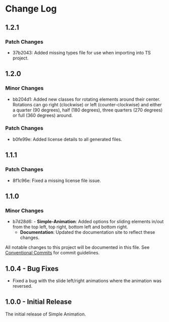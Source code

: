 # Change Log

## 1.2.1

### Patch Changes

-   37b2043: Added missing types file for use when importing into TS project.

## 1.2.0

### Minor Changes

-   bb204d1: Added new classes for rotating elements around their center. Rotations can go right (clockwise) or left (counter-clockwise) and either a quarter (90 degrees), half (180 degrees), three quarters (270 degrees) or full (360 degrees) around.

### Patch Changes

-   b0fe99e: Added license details to all generated files.

## 1.1.1

### Patch Changes

-   8f1c96e: Fixed a missing license file issue.

## 1.1.0

### Minor Changes

-   b7d28d6: - **Simple-Animation**: Added options for sliding elements in/out from the top left, top right, bottom left and bottom right.
    -   **Documentation**: Updated the documentation site to reflect these changes.

All notable changes to this project will be documented in this file.
See [Conventional Commits](https://conventionalcommits.org) for commit guidelines.

## 1.0.4 - Bug Fixes

-   Fixed a bug with the slide left/right animations where the animation was reversed.

## 1.0.0 - Initial Release

The initial release of Simple Animation.
